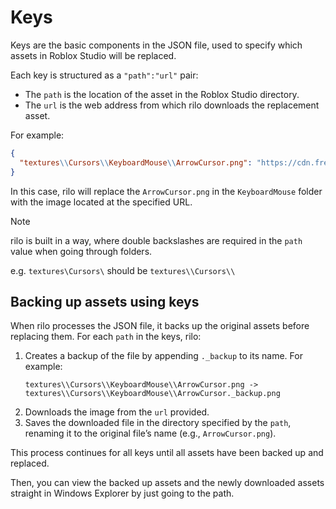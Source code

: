 # Keys

Keys are the basic components in the JSON file, used to specify which assets in Roblox Studio will be replaced.

Each key is structured as a `"path":"url"` pair:
- The `path` is the location of the asset in the Roblox Studio directory.
- The `url` is the web address from which rilo downloads the replacement asset.

For example:
```json
{
  "textures\\Cursors\\KeyboardMouse\\ArrowCursor.png": "https://cdn.freebiesupply.com/logos/large/2x/firefox-logo-png-transparent.png"
}
```
In this case, rilo will replace the `ArrowCursor.png` in the `KeyboardMouse` folder with the image located at the specified URL.

> [!NOTE]  
> rilo is built in a way, where double backslashes are required in the `path` value when going through folders.
>
> e.g. `textures\Cursors\` should be `textures\\Cursors\\`

## Backing up assets using keys

When rilo processes the JSON file, it backs up the original assets before replacing them. For each `path` in the keys, rilo:
1. Creates a backup of the file by appending `._backup` to its name. For example:
   ```
   textures\\Cursors\\KeyboardMouse\\ArrowCursor.png -> textures\\Cursors\\KeyboardMouse\\ArrowCursor._backup.png
   ```
2. Downloads the image from the `url` provided.
3. Saves the downloaded file in the directory specified by the `path`, renaming it to the original file’s name (e.g., `ArrowCursor.png`).

This process continues for all keys until all assets have been backed up and replaced.

Then, you can view the backed up assets and the newly downloaded assets straight in Windows Explorer by just going to the path.
